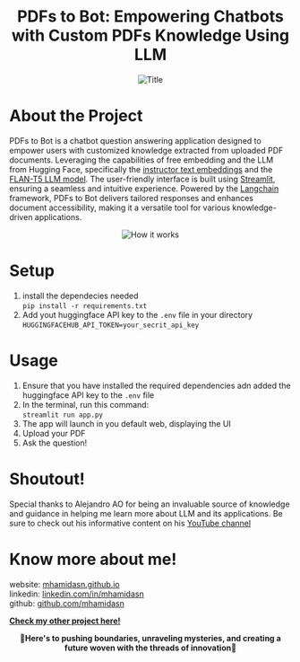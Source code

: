 <div style="text-align:center;">
    <h1>PDFs to Bot: Empowering Chatbots with Custom PDFs Knowledge Using LLM</h1>
</div>

<div style="text-align:center;">
    <image src="docs/demo_gif.gif" controls title="Title"></image>
</div>

# About the Project
PDFs to Bot is a chatbot question answering application designed to empower users with customized knowledge extracted from uploaded PDF documents. Leveraging the capabilities of free embedding and the LLM from Hugging Face, specifically the [instructor text embeddings](https://huggingface.co/hkunlp/instructor-xl) and the [FLAN-T5 LLM model](https://huggingface.co/google/flan-t5-xxl). The user-friendly interface is built using [Streamlit](https://streamlit.io/), ensuring a seamless and intuitive experience. Powered by the [Langchain](https://python.langchain.com/docs/get_started/introduction.html) framework, PDFs to Bot delivers tailored responses and enhances document accessibility, making it a versatile tool for various knowledge-driven applications.

<div style="text-align:center;">
    <image src="docs/how it work.jpg" controls title="How it works"></image>
</div>

# Setup
1. install the dependecies needed\
   ```pip install -r requirements.txt```
2. Add yout huggingface API key to the `.env` file in your directory \
   ```HUGGINGFACEHUB_API_TOKEN=your_secrit_api_key```

# Usage
1. Ensure that you have installed the required dependencies adn added the huggingface API key to the `.env` file
2. In the terminal, run this command:\
   ```streamlit run app.py```
3. The app will launch in you default web, displaying the UI
4. Upload your PDF
5. Ask the question!
   
# Shoutout!
Special thanks to Alejandro AO for being an invaluable source of knowledge and guidance in helping me learn more about LLM and its applications. Be sure to check out his informative content on his [YouTube channel](https://www.youtube.com/@alejandro_ao)

# Know more about me!
website: [mhamidasn.github.io](https://mhamidasn.github.io/)\
linkedin: [linkedin.com/in/mhamidasn](https://www.linkedin.com/in/mhamidasn/)\
github: [github.com/mhamidasn](https://github.com/mhamidasn)

[**Check my other project here!**](https://mhamidasn.github.io/portfolio/)

<p align="center">
  <strong>🌌Here's to pushing boundaries, unraveling mysteries, and creating a future woven with the threads of innovation🌌</strong>
</p>